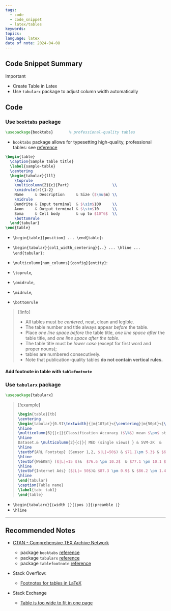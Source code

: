```yaml
---
tags:
  - code
  - code_snippet
  - latex/tables
keywords: 
topics: 
language: latex
date of note: 2024-04-08
---
```


## Code Snippet Summary

>[!important]
>- Create Table in Latex
>- Use `tabularx` package to adjust column width automatically

## Code

### Use `booktabs` package

```latex
\usepackage{booktabs}       % professional-quality tables
```

- `booktabs`  package allows for typesetting high-quality, professional tables: see [reference](https://www.ctan.org/pkg/booktabs)

```latex
\begin{table}
  \caption{Sample table title}
  \label{sample-table}
  \centering
  \begin{tabular}{lll}
    \toprule
    \multicolumn{2}{c}{Part}                   \\
    \cmidrule(r){1-2}
    Name     & Description     & Size ($\mu$m) \\
    \midrule
    Dendrite & Input terminal  & $\sim$100     \\
    Axon     & Output terminal & $\sim$10      \\
    Soma     & Cell body       & up to $10^6$  \\
    \bottomrule
  \end{tabular}
\end{table}
```


- `\begin{table}[position] ... \end{table}`:

- `\begin{tabular}{col1_width_centering}{..} ... \hline ... \end{tabular}`:

- `\multicolumn{num_columns}{config}{entity}`:

- `\toprule`, 
- `\cmidrule`, 
- `\midrule`, 
- `\bottomrule`


>[!info]
>- All tables must be *centered*, neat, clean and legible.  
>- The table number and title always appear *before* the table. 
>- Place *one line space* *before* the table title, *one line space* *after* the table title, and *one line space after the table*. 
>- The table title must be *lower case* (except for first word and proper nouns); 
>- tables are numbered consecutively.
>- Note that publication-quality tables **do not contain vertical rules.**

#### Add footnote in table with `tablefootnote`





### Use `tabularx` package

```latex
\usepackage{tabularx}
```


>[!example]
> ```latex
> \begin{table}[tb]
> \centering
> \begin{tabular}{0.91\textwidth}{|m{107pt}<{\centering}|m{50pt}<{\centering}|m{50pt}<{\centering}|m{60pt}<{\centering}|m{60pt}<{\centering}|m{60pt}<{\centering}|}
> \hline 
> \multicolumn{6}{|c|}{Classification Accuracy ($\%$) mean $\pm$ standard error} \\ 
> \hline
> Dataset.& \multicolumn{2}{c|}{ MED (single views) } & SVM-2K  &  MV-MED    & CMV-MED \\ 
> \hline 
> \textbf{ARL Footstep} (Sensor 1,2, $|L|=50$) & $71.1\pm 5.3$ & $62.3 \pm 10.2$  & $73.3 \pm 5.2$ & $75.6 \pm 6.5$  & $\mathbf{85.5} \pm 6.1$ \\ 
> \hline 
> \textbf{WebKB4} ($|L|=15 $)&  $76.6 \pm 10.2$  & $77.1 \pm 10.1 $ & $79.0 \pm 10.0$ & $77.9 \pm 8.7 $  & $\mathbf{91.7} \pm 5.8$ \\ 
> \hline 
> \textbf{Internet Ads} ($|L|= 50$)& $87.3 \pm 0.9$ & $86.2 \pm 1.4$  & $82.5 \pm 4.3$ &  $88.8 \pm 2.3$ & $\mathbf{92.7} \pm 0.7 $\\ 
> \hline 
> \end{tabular} 
> \caption{Table name} 
> \label{tab: tab1}
> \end{table}
> ```

- `\begin{tabularx}{⟨width ⟩}[⟨pos ⟩]{⟨preamble ⟩} `
- `\hline`

-----------
##  Recommended Notes

- [CTAN - Comprehensive TEX Archive Network](https://www.ctan.org/)
	- package `booktabs` [reference](https://www.ctan.org/pkg/booktabs)
	- package `tabularx` [reference](https://www.ctan.org/pkg/tabularx)
	- package `tablefootnote` [reference](https://www.ctan.org/pkg/tablefootnote)

- Stack Overflow:
	- [Footnotes for tables in LaTeX](https://stackoverflow.com/questions/2888817/footnotes-for-tables-in-latex)

- Stack Exchange
	- [Table is too wide to fit in one page](https://tex.stackexchange.com/questions/172613/table-is-too-wide-to-fit-in-one-page)